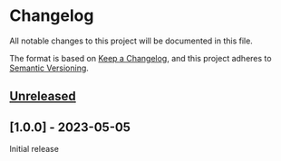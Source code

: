 # Changelog

All notable changes to this project will be documented in this file.

The format is based on [Keep a Changelog](https://keepachangelog.com/en/1.0.0/),
and this project adheres to [Semantic Versioning](https://semver.org/spec/v2.0.0.html).

## [Unreleased]

## [1.0.0] - 2023-05-05

Initial release

[unreleased]: https://github.com/vibbits/react-2d-molecule/compare/v1.0.0...HEAD
[0.0.1]: https://github.com/vibbits/react-2d-molecule/releases/tag/v1.0.0

